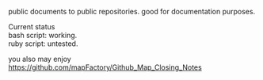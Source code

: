 public documents to public repositories. good for documentation purposes.

Current status
<br>bash script: working.
<br>ruby script: untested.


you also may enjoy
https://github.com/mapFactory/Github_Map_Closing_Notes
